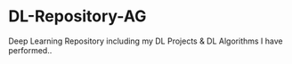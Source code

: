 # DL-Repository-AG
Deep Learning Repository including my DL Projects &amp; DL Algorithms I have performed..
